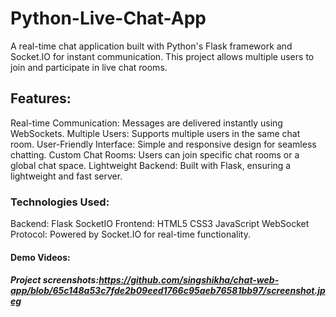 # Python-Live-Chat-App

A real-time chat application built with Python's Flask framework and Socket.IO for instant communication. This project allows multiple users to join and participate in live chat rooms.

## Features:

Real-time Communication: Messages are delivered instantly using WebSockets.
Multiple Users: Supports multiple users in the same chat room.
User-Friendly Interface: Simple and responsive design for seamless chatting.
Custom Chat Rooms: Users can join specific chat rooms or a global chat space.
Lightweight Backend: Built with Flask, ensuring a lightweight and fast server.

### Technologies Used: 

Backend:
Flask
SocketIO
Frontend:
HTML5
CSS3
JavaScript
WebSocket Protocol: Powered by Socket.IO for real-time functionality.

#### Demo Videos:
##### Project screenshots:https://github.com/singshikha/chat-web-app/blob/65c148a53c7fde2b09eed1766c95aeb76581bb97/screenshot.jpeg






